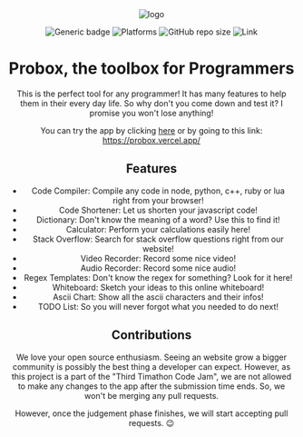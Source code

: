 <div align="center"> <img src="https://res.cloudinary.com/fireplank/image/upload/c_scale,h_250/v1611998523/Probox.png" alt="logo"> 

![Generic badge](https://img.shields.io/badge/CodeJam-Timathon-orange.svg)  ![Platforms](https://raster.shields.io/badge/Platform-Web%20Browser-blue.png)  ![GitHub repo size](https://img.shields.io/github/repo-size/TWT-Code-Jam-FAST/Probox) ![Link](https://img.shields.io/badge/Link-https://probox.vercel.app-orange.svg)

# Probox, the toolbox for Programmers

This is the perfect tool for any programmer! It has many features to help them in their every day life.
So why don't you come down and test it? I promise you won't lose anything!

You can try the app by clicking [here](https://probox.vercel.app/) or by going to this link:
https://probox.vercel.app/

## Features

- Code Compiler: Compile any code in node, python, c++, ruby or lua right from your browser!
- Code Shortener: Let us shorten your javascript code!
- Dictionary: Don't know the meaning of a word? Use this to find it!
- Calculator: Perform your calculations easily here!
- Stack Overflow: Search for stack overflow questions right from our website!
- Video Recorder: Record some nice video!
- Audio Recorder: Record some nice audio!
- Regex Templates: Don't know the regex for something? Look for it here!
- Whiteboard: Sketch your ideas to this online whiteboard!
- Ascii Chart: Show all the ascii characters and their infos!
- TODO List: So you will never forgot what you needed to do next!

## Contributions
We love your open source enthusiasm. Seeing an website grow a bigger community is possibly the best thing a developer can expect. However, as this project is a part of the "Third Timathon Code Jam", we are not allowed to make any changes to the app after the submission time ends. So, we won't be merging any pull requests.

However, once the judgement phase finishes, we will start accepting pull requests. 😉
